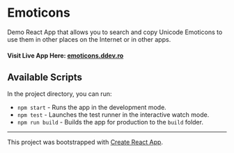 # Emoticons

Demo React App that allows you to search and copy Unicode Emoticons to use them in other places on the Internet or in other apps.

#### Visit Live App Here: [emoticons.ddev.ro](https://emoticons.ddev.ro)

## Available Scripts

In the project directory, you can run:

* `npm start` - Runs the app in the development mode.
* `npm test` - Launches the test runner in the interactive watch mode.
* `npm run build` - Builds the app for production to the `build` folder.

---

This project was bootstrapped with [Create React App](https://github.com/facebook/create-react-app).
